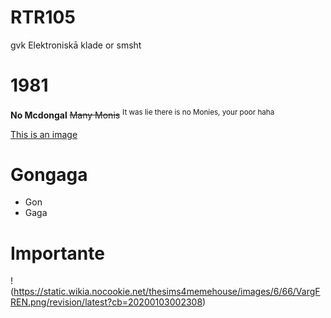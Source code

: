 # RTR105
gvk Elektroniskā klade or smsht

# 1981

**No Mcdongal**
~~Many Monis~~ <sup>It was lie there is no Monies, your poor haha</sup>

[This is an image](https://medias.pylones.com/37363-large_default/toaster-with-european-plug-toast-in-2.jpg)

# Gongaga
 - Gon
- Gaga

# Importante 

!(https://static.wikia.nocookie.net/thesims4memehouse/images/6/66/VargFREN.png/revision/latest?cb=20200103002308)

